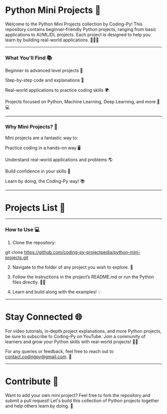 # Python Mini Projects 🚀

Welcome to the Python Mini Projects collection by Coding-Py!
This repository contains beginner-friendly Python projects, ranging from basic applications to AI/ML/DL projects. Each project is designed to help you learn by building real-world applications. 🧑‍💻✨


---

### What You'll Find 📚

Beginner to advanced level projects 🚀

Step-by-step code and explanations 📑

Real-world applications to practice coding skills 🌍

Projects focused on Python, Machine Learning, Deep Learning, and more 🧠💻



---

### Why Mini Projects? 🔧

Mini projects are a fantastic way to:

Practice coding in a hands-on way 🖥️

Understand real-world applications and problems 🌎

Build confidence in your skills 💪

Learn by doing, the Coding-Py way! 📚



---

# Projects List 📝


---

### How to Use 💻

1. Clone the repository:

git clone https://github.com/coding-py-projectpedia/python-mini-projects.git


2. Navigate to the folder of any project you wish to explore. 📂


3. Follow the instructions in the project’s README.md or run the Python files directly. 🏃‍♂️


4. Learn and build along with the examples! 💡




---

# Stay Connected 🌐

For video tutorials, in-depth project explanations, and more Python projects, be sure to subscribe to Coding-Py on YouTube.
Join a community of learners and grow your Python skills with real-world projects! 🎥🔧

For any queries or feedback, feel free to reach out to contact.codingpy@gmail.com. 📩


---

# Contribute 🤝

Want to add your own mini project? Feel free to fork the repository and submit a pull request!
Let's build this collection of Python projects together and help others learn by doing. 🔄
